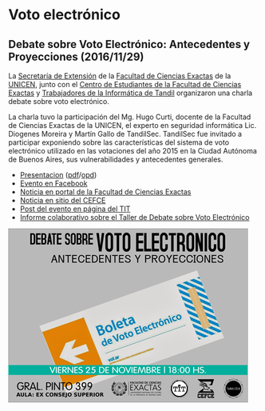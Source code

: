 # Voto electrónico

## Debate sobre Voto Electrónico: Antecedentes y Proyecciones (2016/11/29)

La [Secretaría de Extensión](http://www.exa.unicen.edu.ar/es/extension) de la [Facultad de Ciencias Exactas](http://www.exa.unicen.edu.ar/) de la [UNICEN](http://www.unicen.edu.ar/), junto con el [Centro de Estudiantes de la Facultad de Ciencias Exactas](http://www.cefce.com.ar/) y [Trabajadores de la Informática de Tandil](http://www.titandil.org/) organizaron una charla debate sobre voto electrónico.

La charla tuvo la participación del Mg. Hugo Curti, docente de la Facultad de Ciencias Exactas de la UNICEN, el experto en seguridad informática Lic. Diogenes Moreira y Martín Gallo de TandilSec. TandilSec fue invitado a participar exponiendo sobre las características del sistema de voto electrónico utilizado en las votaciones del año 2015 en la Ciudad Autónoma de Buenos Aires, sus vulnerabilidades y antecedentes generales.

* [Presentacion](Caso-BUE-Votar.pdf)
  ([pdf](Caso-BUE-Votar.pdf)/[opd](Caso-BUE-Votar.opd))
* [Evento en Facebook](https://www.facebook.com/events/226063677827556/)
* [Noticia en portal de la Facultad de Ciencias Exactas](http://www.exa.unicen.edu.ar/es/noticia/debate-voto-electronico-antecedentes-y-proyecciones)
* [Noticia en sitio del CEFCE](http://www.cefce.com.ar/?p=7680)
* [Post del evento en página del TIT](https://www.facebook.com/TITandil/posts/1172933216119563)
* [Informe colaborativo sobre el Taller de Debate sobre Voto Electrónico](http://www.cefce.com.ar/?p=7690)

[![Flyer](Caso-BUE-Votar-flyer.png)](https://www.facebook.com/events/226063677827556/)

